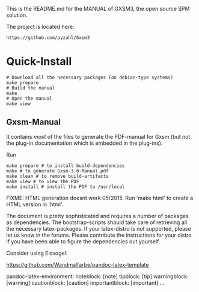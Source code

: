 
This is the README.md for the MANUAL
of GXSM3, the open source SPM solution.
 

The project is located here:

	https://github.com/pyzahl/Gxsm3

# Quick-Install

	# Download all the necessary packages (on debian-type systems)
	make prepare
	# Build the manual
	make
	# Open the manual
	make view 


## Gxsm-Manual

It contains _most_ of the files to generate the
PDF-manual for Gxsm (but not the plug-in documentation
which is embedded in the plug-ins).

Run 
	
	make prepare # to install build-dependencies
	make # to generate Gxsm-3.0-Manual.pdf
	make clean # to remove build-artifacts
	make view # to view the PDF
	make install # install the PDF to /usr/local

FIXME: HTML generation doesnt work 05/2015.
Run 'make html' to create a HTML version in 'html'.

The document is pretty sophisticated and requires a 
number of packages as dependencies. The bootstrap-scripts
should take care of retrieving all the necessary 
latex-packages. If your latex-distro is not supported,
please let us know in the forums. Please contribute
the instructions for your distro if you have been
able to figure the dependencies out yourself.

Consider using Eisvogel:

https://github.com/Wandmalfarbe/pandoc-latex-template

pandoc-latex-environment:
  noteblock: [note]
  tipblock: [tip]
  warningblock: [warning]
  cautionblock: [caution]
  importantblock: [important]
...
